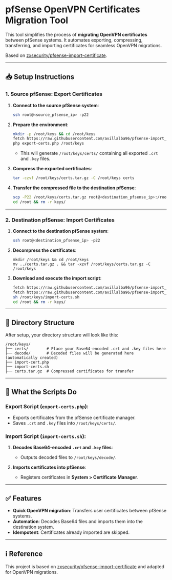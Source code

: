 # pfSense OpenVPN Certificates Migration Tool

This tool simplifies the process of **migrating OpenVPN certificates** between pfSense systems. It automates exporting, compressing, transferring, and importing certificates for seamless OpenVPN migrations.

Based on [zxsecurity/pfsense-import-certificate](https://github.com/zxsecurity/pfsense-import-certificate).

---

## 📥 Setup Instructions

### 1. Source pfSense: Export Certificates

1. **Connect to the source pfSense system**:
   ```bash
   ssh root@<source_pfsense_ip> -p22
   ```

2. **Prepare the environment**:
   ```bash
   mkdir -p /root/keys && cd /root/keys
   fetch https://raw.githubusercontent.com/avillalba96/pfsense-import_certs/refs/heads/master/export-certs.php
   php export-certs.php /root/keys
   ```

   - This will generate `/root/keys/certs/` containing all exported `.crt` and `.key` files.

3. **Compress the exported certificates**:
   ```bash
   tar -czvf /root/keys/certs.tar.gz -C /root/keys certs
   ```

4. **Transfer the compressed file to the destination pfSense**:
   ```bash
   scp -P22 /root/keys/certs.tar.gz root@<destination_pfsense_ip>:/root/
   cd /root && rm -r keys/
   ```

---

### 2. Destination pfSense: Import Certificates

1. **Connect to the destination pfSense system**:
   ```bash
   ssh root@<destination_pfsense_ip> -p22
   ```

2. **Decompress the certificates**:
   ```bash|
   mkdir /root/keys && cd /root/keys
   mv ../certs.tar.gz . && tar -xzvf /root/keys/certs.tar.gz -C /root/keys
   ```

3. **Download and execute the import script**:
   ```bash
   fetch https://raw.githubusercontent.com/avillalba96/pfsense-import_certs/refs/heads/master/import-cert.php
   fetch https://raw.githubusercontent.com/avillalba96/pfsense-import_certs/refs/heads/master/import-certs.sh
   sh /root/keys/import-certs.sh
   cd /root && rm -r keys/
   ```

---

## 📂 Directory Structure

After setup, your directory structure will look like this:
```
/root/keys/
├── certs/        # Place your Base64-encoded .crt and .key files here
├── decode/       # Decoded files will be generated here (automatically created)
├── import-cert.php
├── import-certs.sh
├── certs.tar.gz  # Compressed certificates for transfer
```

---

## 📄 What the Scripts Do

### Export Script (`export-certs.php`):
- Exports certificates from the pfSense certificate manager.
- Saves `.crt` and `.key` files into `/root/keys/certs/`.

### Import Script (`import-certs.sh`):
1. **Decodes Base64-encoded `.crt` and `.key` files**:
   - Outputs decoded files to `/root/keys/decode/`.

2. **Imports certificates into pfSense**:
   - Registers certificates in **System > Certificate Manager**.

---

## ✅ Features

- **Quick OpenVPN migration**: Transfers user certificates between pfSense systems.
- **Automation**: Decodes Base64 files and imports them into the destination system.
- **Idempotent**: Certificates already imported are skipped.

---

## ℹ️ Reference

This project is based on [zxsecurity/pfsense-import-certificate](https://github.com/zxsecurity/pfsense-import-certificate) and adapted for OpenVPN migrations.
